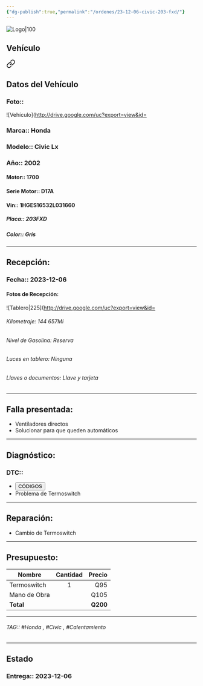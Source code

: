 ```yaml
---
{"dg-publish":true,"permalink":"/ordenes/23-12-06-civic-203-fxd/"}
---
```


![Logo|100](http://drive.google.com/uc?export=view&id=137fl3TIZ0-PU8b-Pt0bsjclwHub_u78G)

## Vehículo

<div class="transclusion internal-embed is-loaded"><a class="markdown-embed-link" href="/vehiculos/honda/civic-lx-203-fxd/#datos-del-vehiculo" aria-label="Open link"><svg xmlns="http://www.w3.org/2000/svg" width="24" height="24" viewBox="0 0 24 24" fill="none" stroke="currentColor" stroke-width="2" stroke-linecap="round" stroke-linejoin="round" class="svg-icon lucide-link"><path d="M10 13a5 5 0 0 0 7.54.54l3-3a5 5 0 0 0-7.07-7.07l-1.72 1.71"></path><path d="M14 11a5 5 0 0 0-7.54-.54l-3 3a5 5 0 0 0 7.07 7.07l1.71-1.71"></path></svg></a><div class="markdown-embed">



## Datos del Vehículo 
### Foto:: 
![Vehículo](http://drive.google.com/uc?export=view&id=

### Marca:: Honda
### Modelo:: Civic Lx
### Año:: 2002
#### Motor:: 1700
#### Serie Motor:: D17A
#### Vin:: 1HGES16532L031660
##### Placa:: 203FXD
##### Color:: Gris
---


</div></div>


## Recepción:
### Fecha:: 2023-12-06
#### Fotos de Recepción: 
![Tablero|225](http://drive.google.com/uc?export=view&id=

###### Kilometraje: 144 657Mi
###### Nivel de Gasolina: Reserva
###### Luces en tablero: Ninguna
###### Llaves o documentos: Llave y tarjeta 

---

## Falla presentada:
- Ventiladores directos 
- Solucionar para que queden automáticos 


---

## Diagnóstico:
### DTC:: 

- <a href="http"><button class="btn success">CÓDIGOS</button></a>
- Problema de Termoswitch 

---
## Reparación:
- Cambio de Termoswitch 

---

## Presupuesto:

| Nombre       | Cantidad | Precio |
| ------------ |:--------:| ------:|
| Termoswitch  |    1     |    Q95 |
| Mano de Obra |          |   Q105 |
| **Total**             |          |    **Q200**    |

---

###### TAG:: #Honda , #Civic , #Calentamiento 

---

## Estado

### Entrega:: 2023-12-06